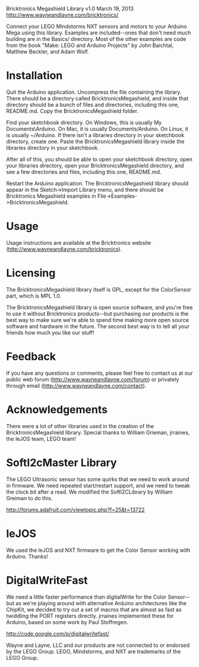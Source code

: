 Bricktronics Megashield Library v1.0
March 19, 2013
http://www.wayneandlayne.com/bricktronics/

Connect your LEGO Mindstorms NXT sensors and motors to your Arduino Mega using this library.  Examples are included--ones that don't need much building are in the Basics/ directory.  Most of the other examples are code from the book "Make: LEGO and Arduino Projects" by John Baichtal, Matthew Beckler, and Adam Wolf.

Installation
============
Quit the Arduino application.
Uncompress the file containing the library.  There should be a directory called BricktronicsMegashield, and inside that directory should be a bunch of files and directories, including this one, README.md.
Copy the BricktronicsMegashield folder.

Find your sketchbook directory.  On Windows, this is usually My Documents\Arduino.  On Mac, it is usually Documents/Arduino.  On Linux, it is usually ~/Arduino.
If there isn't a libraries directory in your sketchbook directory, create one.
Paste the BricktronicsMegashield library inside the libraries directory in your sketchbook.

After all of this, you should be able to open your sketchbook directory, open your libraries directory, open your BricktronicsMegashield directory, and see a few directories and files, including this one, README.md.

Restart the Arduino application. The BricktronicsMegashield library should appear in the Sketch->Import Library menu, and there should be Bricktronics Megashield examples in File->Examples->BricktronicsMegashield.

Usage
=====
Usage instructions are available at the Bricktronics website (http://www.wayneandlayne.com/bricktronics).

Licensing
=========
The BricktronicsMegashield library itself is GPL, except for the ColorSensor part, which is MPL 1.0.

The BricktronicsMegashield library is open source software, and you're free to use it without Bricktronics products--but purchasing our products is the best way to make sure we're able to spend time making more open source software and hardware in the future.  The second best way is to tell all your friends how much you like our stuff!

Feedback
========
If you have any questions or comments, please feel free to contact us at our public web forum (http://www.wayneandlayne.com/forum) or privately through email (http://www.wayneandlayne.com/contact).

Acknowledgements
================
There were a lot of other libraries used in the creation of the BricktronicsMegashield library.  Special thanks to William Grieman, jrraines, the leJOS team, LEGO team!

SoftI2cMaster Library
=====================
The LEGO Ultrasonic sensor has some quirks that we need to work around in firmware.  We need repeated start/restart support, and we need to tweak the clock bit after a read.  We modified the SoftI2CLibrary by William Greiman to do this.

http://forums.adafruit.com/viewtopic.php?f=25&t=13722

leJOS
=====
We used the leJOS and NXT firmware to get the Color Sensor working with Arduino.  Thanks!

DigitalWriteFast
================
We need a little faster performance than digitalWrite for the Color Sensor--but as we're playing around with alternative Arduino architectures like the ChipKit, we decided to try out a set of macros that are almost as fast as twiddling the PORT registers directly.  jrraines implemented these for Arduino, based on some work by Paul Stoffregen.

http://code.google.com/p/digitalwritefast/

Wayne and Layne, LLC and our products are not connected to or endorsed by the LEGO Group. LEGO, Mindstorms, and NXT are trademarks of the LEGO Group.

